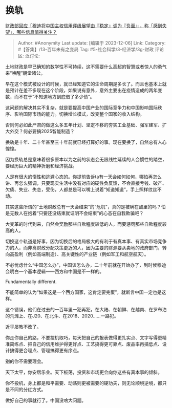 # 换轨
[财政部回应「穆迪将中国主权信用评级展望由『稳定』调为『负面』」，称「感到失望」，哪些信息值得关注？](https://www.zhihu.com/question/633402575/answer/3315299112)

> Author: #Anonymity
> Last update: [编辑于 2023-12-06]
> Link:
> Category: #【答集】/13-百年未有之变局 
> Tag: #5-社会科学/3-经济学/3g-财政
> 评论区:
> 泛讨论:

土地财政是早已确知的数学性不可持续，这不需要什么高超的智慧或者惊人的勇气来“唤醒”朝堂诸公。

早在这个模式被设计的时候，就已经知道它的生命周期是多长了。而且也基本上就是预计在差不多现在这个阶段，如果说有意外，意外主要出在疫情造成的两年变数，而不在于“不知道地方到底借了多少债”。

这问题的解决其实不复杂，就是要提高中国产业的国际竞争力和中国影响国际秩序、影响国际市场的能力。切换增长模式，改变整个国家的收入结构。

否则何必如此严肃的做这么多五年计划、坚定不移的夯实工业基础、强军建军、扩大外交？何必要搞2025智能制造？

换轨是十年、二十年甚至三十年前就已经打算好的事。现在要换了，自然总有人心惶惶。

因为换轨总是意味着很多原本以为之前的状态会无限线性延续的人会惯性的踏空，要经历巨大的精神折磨和经济挑战。

人是有很大的惰性和逃避心态的。你提前告诉ta有一天会如何如何，哪怕再怎么讲、再怎么强调，只要现实生活中没有对应的硬性负反馈，不会直接亏钱、破产、欠债、失业、失恋，受伤，人都总是可以嘴上说着“知道知道”，手上照样纹丝不动。

其实这些所谓的“土地财政总有一天会结束”的“危机”，真的是被瞒在鼓里的吗？怕是无数人在抱着“只要还没结束就证明不会结束”的心态在自我欺骗吧？

大变革的时代到来，自然会奖励那些自欺程度较低的人，而要惩罚那些自欺程度较高的人。

切换这个轨道是好事，因为切换后的格局极大的有利于有真本事、有真实市场竞争力的人，而非离财政分配决策更近的人，因为主要的财源要从卖地的政府部门，转向高盈利（例如高端制造）、高关键性的产业链（例如军工和航空航天）。

不必忧虑什么“中国怎么办”，中国该怎么办，二十年前就在开始办了，到时候穆迪会明白一个基本逻辑——西方和中国是不一样的。

Fundamentally different.

不能简单的认为“如果这是一个西方国家，这肯定要完蛋”，就断言中国一定也是这样。

这个错误，他们在过去的一百年里一犯再犯，在大陆、在朝鲜、在越南、在罗布泊的荒滩上、在J20、在北斗、在2018、2020……一路犯。

近乎屡教不改了。

你走你自己的路，不要投机取巧，每天把自己的报表做得更扎实点、文字写得更精准简练点、把自己的信用维护得更好点、工艺搞得更可靠点、废品率再搞低点、设计搞得更合理点、管理搞得更有序点。

别的你不需要理会。

天下太平，你安居乐业。天下板荡，投资和市场更会向你这些有真本事的倾斜。

你不投机，身上都是和平需要、动荡则更被需要的硬功夫，则无论顺境逆境，都只是不同的分红方式。

做好自己的事就行了。中国没啥大问题。